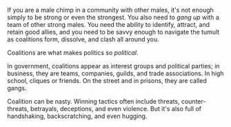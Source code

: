 
If you are a male chimp in a community with other males, it's not enough simply to be strong or even the strongest. You also need to *gang up* with a team of other strong males. You need the ability to identify, attract, and retain good allies, and you need to be savvy enough to navigate the tumult as coalitions form, dissolve, and clash all around you.

Coalitions are what makes politics so *political*.

In government, coalitions appear as interest groups and political parties; in business, they are teams, companies, guilds, and trade associations. In high school, cliques or friends. On the street and in prisons, they are called gangs. 

Coalition can be nasty. Winning tactics often include threats, counter-threats, betrayals, deceptions, and even violence. But it's also full of handshaking, backscratching, and even hugging.